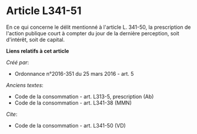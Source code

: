 # Article L341-51

En ce qui concerne le délit mentionné à l'article L. 341-50, la prescription de l'action publique court à compter du jour de
la dernière perception, soit d'intérêt, soit de capital.

**Liens relatifs à cet article**

_Créé par_:

  - Ordonnance n°2016-351 du 25 mars 2016 - art. 5

_Anciens textes_:

  - Code de la consommation - art. L313-5, prescription (Ab)
  - Code de la consommation - art. L341-38 (MMN)

_Cite_:

  - Code de la consommation - art. L341-50 (VD)
